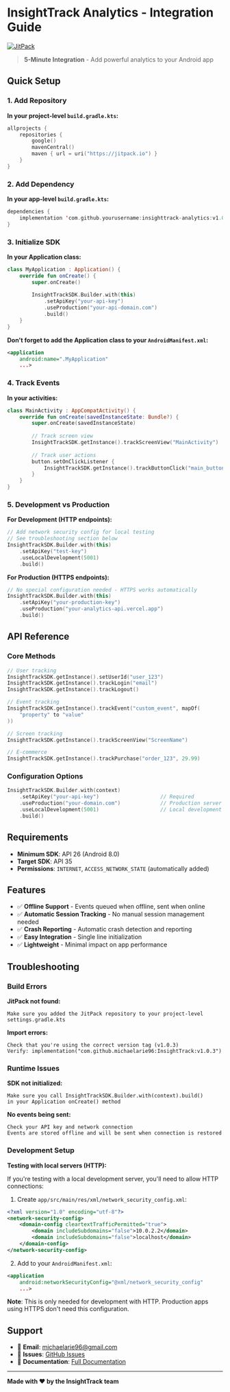 # InsightTrack Analytics - Integration Guide

[![JitPack](https://jitpack.io/v/yourusername/insighttrack-analytics.svg)](https://jitpack.io/#yourusername/insighttrack-analytics)

> **5-Minute Integration** - Add powerful analytics to your Android app

## Quick Setup

### 1. Add Repository

**In your project-level `build.gradle.kts`:**

```kotlin
allprojects {
    repositories {
        google()
        mavenCentral()
        maven { url = uri("https://jitpack.io") }
    }
}
```

### 2. Add Dependency

**In your app-level `build.gradle.kts`:**

```kotlin
dependencies {
    implementation 'com.github.yourusername:insighttrack-analytics:v1.0.1'
}
```

### 3. Initialize SDK

**In your Application class:**

```kotlin
class MyApplication : Application() {
    override fun onCreate() {
        super.onCreate()
        
        InsightTrackSDK.Builder.with(this)
            .setApiKey("your-api-key")
            .useProduction("your-api-domain.com")
            .build()
    }
}
```

**Don't forget to add the Application class to your `AndroidManifest.xml`:**

```xml
<application
    android:name=".MyApplication"
    ...>
```

### 4. Track Events

**In your activities:**

```kotlin
class MainActivity : AppCompatActivity() {
    override fun onCreate(savedInstanceState: Bundle?) {
        super.onCreate(savedInstanceState)
        
        // Track screen view
        InsightTrackSDK.getInstance().trackScreenView("MainActivity")
        
        // Track user actions
        button.setOnClickListener {
            InsightTrackSDK.getInstance().trackButtonClick("main_button")
        }
    }
}
```

### 5. Development vs Production

**For Development (HTTP endpoints):**
```kotlin
// Add network security config for local testing
// See troubleshooting section below
InsightTrackSDK.Builder.with(this)
    .setApiKey("test-key")
    .useLocalDevelopment(5001)
    .build()
```

**For Production (HTTPS endpoints):**
```kotlin
// No special configuration needed - HTTPS works automatically
InsightTrackSDK.Builder.with(this)
    .setApiKey("your-production-key")
    .useProduction("your-analytics-api.vercel.app")
    .build()
```

## API Reference

### Core Methods

```kotlin
// User tracking
InsightTrackSDK.getInstance().setUserId("user_123")
InsightTrackSDK.getInstance().trackLogin("email")
InsightTrackSDK.getInstance().trackLogout()

// Event tracking
InsightTrackSDK.getInstance().trackEvent("custom_event", mapOf(
    "property" to "value"
))

// Screen tracking
InsightTrackSDK.getInstance().trackScreenView("ScreenName")

// E-commerce
InsightTrackSDK.getInstance().trackPurchase("order_123", 29.99)
```

### Configuration Options

```kotlin
InsightTrackSDK.Builder.with(context)
    .setApiKey("your-api-key")                    // Required
    .useProduction("your-domain.com")             // Production server
    .useLocalDevelopment(5001)                    // Local development
    .build()
```

## Requirements

- **Minimum SDK**: API 26 (Android 8.0)
- **Target SDK**: API 35
- **Permissions**: `INTERNET`, `ACCESS_NETWORK_STATE` (automatically added)

## Features

- ✅ **Offline Support** - Events queued when offline, sent when online
- ✅ **Automatic Session Tracking** - No manual session management needed
- ✅ **Crash Reporting** - Automatic crash detection and reporting
- ✅ **Easy Integration** - Single line initialization
- ✅ **Lightweight** - Minimal impact on app performance

## Troubleshooting

### Build Errors

**JitPack not found:**
```
Make sure you added the JitPack repository to your project-level settings.gradle.kts
```

**Import errors:**
```
Check that you're using the correct version tag (v1.0.3)
Verify: implementation("com.github.michaelarie96:InsightTrack:v1.0.3")
```

### Runtime Issues

**SDK not initialized:**
```
Make sure you call InsightTrackSDK.Builder.with(context).build() 
in your Application onCreate() method
```

**No events being sent:**
```
Check your API key and network connection
Events are stored offline and will be sent when connection is restored
```

### Development Setup

**Testing with local servers (HTTP):**

If you're testing with a local development server, you'll need to allow HTTP connections:

1. Create `app/src/main/res/xml/network_security_config.xml`:
```xml
<?xml version="1.0" encoding="utf-8"?>
<network-security-config>
    <domain-config cleartextTrafficPermitted="true">
        <domain includeSubdomains="false">10.0.2.2</domain>
        <domain includeSubdomains="false">localhost</domain>
    </domain-config>
</network-security-config>
```

2. Add to your `AndroidManifest.xml`:
```xml
<application
    android:networkSecurityConfig="@xml/network_security_config"
    ...>
```

**Note**: This is only needed for development with HTTP. Production apps using HTTPS don't need this configuration.

## Support

- 📧 **Email**: michaelarie96@gmail.com
- 🐛 **Issues**: [GitHub Issues](https://github.com/yourusername/insighttrack-analytics/issues)
- 📖 **Documentation**: [Full Documentation](https://github.com/yourusername/insighttrack-analytics)

---

**Made with ❤️ by the InsightTrack team**